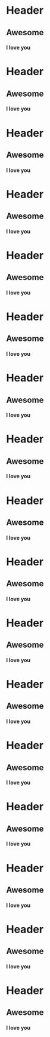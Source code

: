 # Header
## Awesome


#### I love you
# Header
## Awesome


#### I love you
# Header
## Awesome


#### I love you
# Header
## Awesome


#### I love you
# Header
## Awesome


#### I love you
# Header
## Awesome


#### I love you
# Header
## Awesome


#### I love you
# Header
## Awesome


#### I love you
# Header
## Awesome


#### I love you
# Header
## Awesome


#### I love you
# Header
## Awesome


#### I love you
# Header
## Awesome


#### I love you
# Header
## Awesome


#### I love you
# Header
## Awesome


#### I love you
# Header
## Awesome


#### I love you
# Header
## Awesome


#### I love you
# Header
## Awesome


#### I love you
